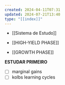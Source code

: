 ```yaml
---
created: 2024-04-11T07:31
updated: 2024-07-21T13:40
type: "[[index]]"
---
```

- [[Sistema de Estudo]]

- [[HIGH-YIELD PHASE]]
- [[GROWTH PHASE]]

**ESTUDAR PRIMEIRO**
- [ ] marginal gains
- [ ] kolbs learning cycles